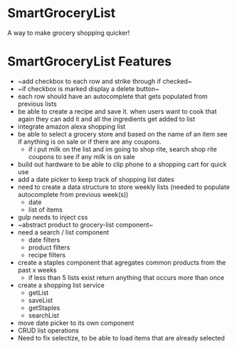 # SmartGroceryList
A way to make grocery shopping quicker!

# SmartGroceryList Features 

* ~add checkbox to each row and strike through if checked~
* ~if checkbox is marked display a delete button~
* each row should have an autocomplete that gets populated from previous lists
* be able to create a recipe and save it. when users want to cook that again
they can add it and all the ingredients get added to list
* integrate amazon alexa shopping list 
* be able to select a grocery store and based on the name of an item see if anything is on sale or if there are any coupons.
   * if i put milk on the list and im going to shop rite, search shop rite coupons to see if any milk is on sale
* build out hardware to be able to clip phone to a shopping cart for quick use 
* add a date picker to keep track of shopping list dates
* need to create a data structure to store weekly lists (needed to populate autocomplete from previous week(s))
    * date
    * list of items
* gulp needs to inject css
* ~abstract product to grocery-list component~
*  need a search / list component
	* date filters
   *  product filters
   *   recipe filters
* create a staples component that agregates common products from the past x weeks
  * if less than 5 lists exist return anything that occurs more than once
* create a shopping list service
  * getList
  * saveList
  * getStaples
  * searchList
* move date picker to its own component
* CRUD list operations
* Need to fix selectize, to be able to load items that are already selected